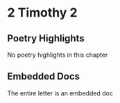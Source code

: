 # 2 Timothy 2

## Poetry Highlights

No poetry highlights in this chapter

## Embedded Docs

The entire letter is an embedded doc

